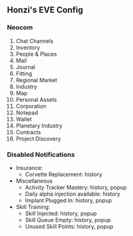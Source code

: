 Honzi's EVE Config
------------------

### Neocom
1. Chat Channels
2. Inventory
3. People & Places
4. Mail
5. Journal
6. Fitting
7. Regional Market
8. Industry
9. Map
10. Personal Assets
11. Corporation
12. Notepad
13. Wallet
14. Planetary Industry
15. Contracts
16. Project Discovery

### Disabled Notifications

* Insurance:
  * Corvette Replacement: history
* Miscellaneous
  * Activity Tracker Mastery: history, popup
  * Daily alpha injection available: history
  * Implant Plugged In: history, popup
* Skill Training:
  * Skill Injected: history, popup
  * Skill Queue Empty: history, popup
  * Unused Skill Points: history, popup
